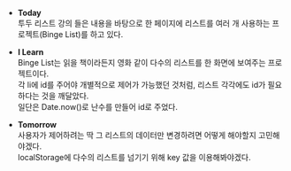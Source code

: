 - <strong>Today</strong><br>
  투두 리스트 강의 들은 내용을 바탕으로 한 페이지에 리스트를
  여러 개 사용하는 프로젝트(Binge List)를 하고 있다.

- <strong>I Learn</strong><br>
  Binge List는 읽을 책이라든지 영화 같이 다수의 리스트를 한 화면에 보여주는 프로젝트이다.<br>
  각 li에 id를 주어야 개별적으로 제어가 가능했던 것처럼, 리스트 각각에도 id가 필요하다는 것을 깨달았다.<br>
  일단은 Date.now()로 난수를 만들어 id로 주었다.

- <strong>Tomorrow</strong><br>
  사용자가 제어하려는 딱 그 리스트의 데이터만 변경하려면 어떻게 해야할지 고민해야겠다.<br>
  localStorage에 다수의 리스트를 넘기기 위해 key 값을 이용해봐야겠다.
